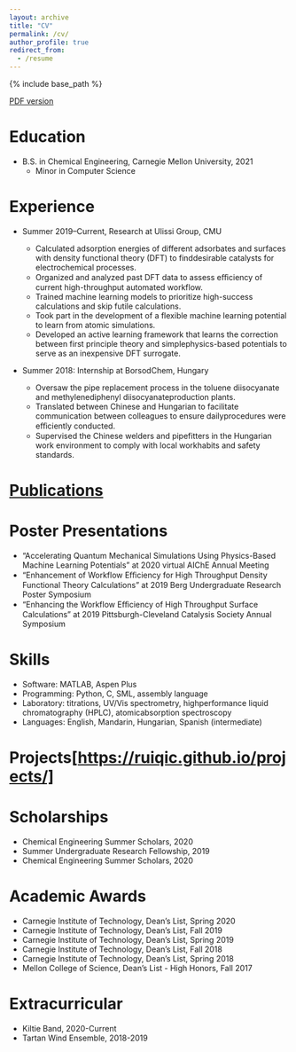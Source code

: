 ```yaml
---
layout: archive
title: "CV"
permalink: /cv/
author_profile: true
redirect_from:
  - /resume
---
```


{% include base_path %}

[PDF version](https://ruiqic.github.io/files/cv.pdf)

Education
======
* B.S. in Chemical Engineering, Carnegie Mellon University, 2021
  * Minor in Computer Science


Experience
======
* Summer 2019–Current, Research at Ulissi Group, CMU
  * Calculated adsorption energies of different adsorbates and surfaces with density functional theory (DFT) to finddesirable catalysts for electrochemical processes.
  * Organized and analyzed past DFT data to assess eﬀiciency of current high-throughput automated workflow.
  * Trained machine learning models to prioritize high-success calculations and skip futile calculations.
  * Took part in the development of a flexible machine learning potential to learn from atomic simulations.
  * Developed an active learning framework that learns the correction between first principle theory and simplephysics-based potentials to serve as an inexpensive DFT surrogate.

* Summer 2018: Internship at BorsodChem, Hungary
  * Oversaw the pipe replacement process in the toluene diisocyanate and methylenediphenyl diisocyanateproduction plants.
  * Translated between Chinese and Hungarian to facilitate communication between colleagues to ensure dailyprocedures were eﬀiciently conducted.
  * Supervised the Chinese welders and pipefitters in the Hungarian work environment to comply with local workhabits and safety standards.
  

[Publications](https://ruiqic.github.io/publications/)
======
  
Poster Presentations
======
* “Accelerating Quantum Mechanical Simulations Using Physics-Based Machine Learning Potentials” at 2020 virtual AIChE Annual Meeting
* “Enhancement of Workflow Eﬀiciency for High Throughput Density Functional Theory Calculations” at 2019 Berg Undergraduate Research Poster Symposium
* “Enhancing the Workflow Eﬀiciency of High Throughput Surface Calculations” at 2019 Pittsburgh-Cleveland Catalysis Society Annual Symposium
  
Skills
======
* Software: MATLAB, Aspen Plus
* Programming: Python, C, SML, assembly language
* Laboratory: titrations, UV/Vis spectrometry, highperformance liquid chromatography (HPLC), atomicabsorption spectroscopy
* Languages: English, Mandarin, Hungarian, Spanish (intermediate)
  
Projects[https://ruiqic.github.io/projects/]
======

Scholarships
======
* Chemical Engineering Summer Scholars, 2020
* Summer Undergraduate Research Fellowship, 2019
* Chemical Engineering Summer Scholars, 2020

Academic Awards
======
* Carnegie Institute of Technology, Dean’s List, Spring 2020
* Carnegie Institute of Technology, Dean’s List, Fall 2019
* Carnegie Institute of Technology, Dean’s List, Spring 2019
* Carnegie Institute of Technology, Dean’s List, Fall 2018
* Carnegie Institute of Technology, Dean’s List, Spring 2018
* Mellon College of Science, Dean’s List - High Honors, Fall 2017

Extracurricular 
======
* Kiltie Band, 2020-Current
* Tartan Wind Ensemble, 2018-2019

